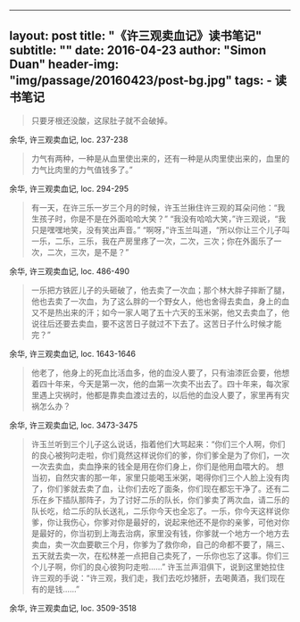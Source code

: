 
---
layout:     post
title:      "《许三观卖血记》读书笔记"
subtitle:   ""
date:       2016-04-23
author:     "Simon Duan"
header-img: "img/passage/20160423/post-bg.jpg"
tags:
    - 读书笔记
---

>只要牙根还没酸，这尿肚子就不会破掉。

余华, 许三观卖血记, loc. 237-238

>力气有两种，一种是从血里使出来的，还有一种是从肉里使出来的，血里的力气比肉里的力气值钱多了。”

余华, 许三观卖血记, loc. 294-295

>有一天，在许三乐一岁三个月的时候，许玉兰揪住许三观的耳朵问他：“我生孩子时，你是不是在外面哈哈大笑？” “我没有哈哈大笑，”许三观说，“我只是嘿嘿地笑，没有笑出声音。” “啊呀，”许玉兰叫道，“所以你让三个儿子叫一乐，二乐，三乐，我在产房里疼了一次，二次，三次；你在外面乐了一次，二次，三次，是不是？”

余华, 许三观卖血记, loc. 486-490

>一乐把方铁匠儿子的头砸破了，他去卖了一次血；那个林大胖子摔断了腿，他也去卖了一次血，为了这么胖的一个野女人，他也舍得去卖血，身上的血又不是热出来的汗；如今一家人喝了五十六天的玉米粥，他又去卖血了，他说往后还要去卖血，要不这苦日子就过不下去了。这苦日子什么时候才能完？”

余华, 许三观卖血记, loc. 1643-1646

>他老了，他身上的死血比活血多，他的血没人要了，只有油漆匠会要，他想着四十年来，今天是第一次，他的血第一次卖不出去了。四十年来，每次家里遇上灾祸时，他都是靠卖血渡过去的，以后他的血没人要了，家里再有灾祸怎么办？

余华, 许三观卖血记, loc. 3473-3475

>许玉兰听到三个儿子这么说话，指着他们大骂起来：“你们三个人啊，你们的良心被狗叼走啦，你们竟然这样说你们的爹，你们爹全是为了你们，一次一次去卖血，卖血挣来的钱全是用在你们身上，你们是他用血喂大的。 想当初，自然灾害的那一年，家里只能喝玉米粥，喝得你们三个人脸上没有肉了，你们爹就去卖了血，让你们去吃了面条，你们现在都忘干净了。还有二乐在乡下插队那阵子，为了讨好二乐的队长，你们爹卖了两次血，请二乐的队长吃，给二乐的队长送礼，二乐你今天也全忘了。一乐，你今天这样说你爹，你让我伤心，你爹对你是最好的，说起来他还不是你的亲爹，可他对你是最好的，你当初到上海去治病，家里没有钱，你爹就一个地方一个地方去卖血，卖一次血要歇三个月，你爹为了救你命，自己的命都不要了，隔三、五天就去卖一次，在松林差一点把自己卖死了，一乐你也忘了这事。你们三个儿子啊，你们的良心彼狗叼走啦……” 许玉兰声泪俱下，说到这里她拉住许三观的手说：“许三观，我们走，我们去吃炒猪肝，去喝黄酒，我们现在有的是钱……”

余华, 许三观卖血记, loc. 3509-3518
